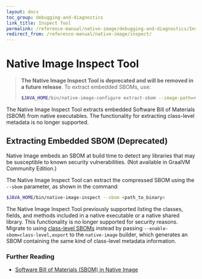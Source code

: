 ```yaml
---
layout: docs
toc_group: debugging-and-diagnostics
link_title: Inspect Tool
permalink: /reference-manual/native-image/debugging-and-diagnostics/InspectTool/
redirect_from: /reference-manual/native-image/inspect/
---
```


# Native Image Inspect Tool

> **The Native Image Inspect Tool is deprecated and will be removed in a future release**. To extract embedded SBOMs, use: 
> ```bash
> $JAVA_HOME/bin/native-image-configure extract-sbom --image-path=<path_to_binary>
> ```

The Native Image Inspect Tool extracts embedded Software Bill of Materials (SBOM) from native executables. The functionality for extracting class-level metadata is no longer supported.

## Extracting Embedded SBOM (Deprecated)

Native Image embeds an SBOM at build time to detect any libraries that may be susceptible to known security vulnerabilities.
(Not available in GraalVM Community Edition.)

The Native Image Inspect Tool can extract the compressed SBOM using the `--sbom` parameter, as shown in the command:
```bash
$JAVA_HOME/bin/native-image-inspect --sbom <path_to_binary>
```

The Native Image Inspect Tool previously supported listing the classes, fields, and methods included in a native executable or a native shared library.
This functionality is no longer supported for security reasons.
Migrate to using [class-level SBOMs](../../security/native-image.md#including-class-level-metadata-in-the-sbom) instead by passing `--enable-sbom=class-level,export` to the `native-image` builder, which generates an SBOM containing the same kind of class-level metadata information.

### Further Reading

- [Software Bill of Materials (SBOM) in Native Image](../../security/SBOM.md)
